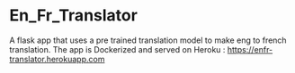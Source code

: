 # En_Fr_Translator
A flask app that uses a pre trained translation model to make eng to french translation.
The app is Dockerized and served on Heroku : https://enfr-translator.herokuapp.com 
